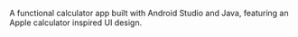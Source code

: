 A functional calculator app built with Android Studio and Java, featuring an Apple calculator inspired UI design. 
